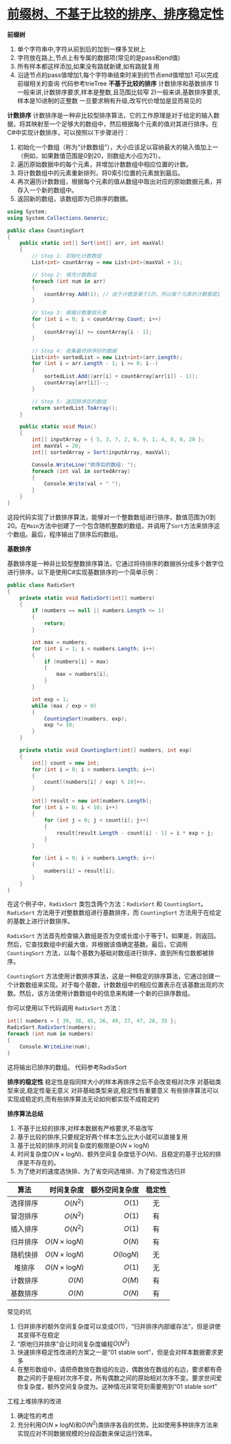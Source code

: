 # [前缀树、不基于比较的排序、排序稳定性](https://www.bilibili.com/video/BV1KdvaeEENh)

**前缀树**

1. 单个字符串中,字符从前到后的加到一棵多叉树上
2. 字符放在路上,节点上有专属的数据项(常见的是pass和end值)
3. 所有样本都这样添加,如果没有路就新建,如有路就复用
4. 沿途节点的pass值增加1,每个字符串结束时来到的节点end值增加1
可以完成前缀相关的查询
代码参考trieTree
**不基于比较的排序**
计数排序和基数排序
1)一般来讲,计数排序要求,样本是整数,且范围比较窄
2)一般来讲,基数排序要求,样本是10进制的正整数
一旦要求稍有升级,改写代价增加是显而易见的



**计数排序**
计数排序是一种非比较型排序算法，它的工作原理是对于给定的输入数据，将其映射至一个足够大的数组中，然后根据每个元素的值对其进行排序。在C#中实现计数排序，可以按照以下步骤进行：

1. 初始化一个数组（称为“计数数组”），大小应该足以容纳最大的输入值加上一（例如，如果数值范围是0到20，则数组大小应为21）。
2. 遍历原始数据中的每个元素，并增加计数数组中相应位置的计数。
3. 将计数数组中的元素重新排列，将0索引位置的元素放到最后。
4. 再次遍历计数数组，根据每个元素的值从数组中取出对应的原始数据元素，并存入一个新的数组中。
5. 返回新的数组，该数组即为已排序的数据。

```csharp
using System;
using System.Collections.Generic;

public class CountingSort
{
    public static int[] Sort(int[] arr, int maxVal)
    {
        // Step 1: 初始化计数数组
        List<int> countArray = new List<int>(maxVal + 1);

        // Step 2: 填充计数数组
        foreach (int num in arr)
        {
            countArray.Add(1); // 由于计数是基于1的，所以每个元素的计数都是1
        }

        // Step 3: 根据计数重排元素
        for (int i = 0; i < countArray.Count; i++)
        {
            countArray[i] += countArray[i - 1];
        }

        // Step 4: 收集最终排序好的数据
        List<int> sortedList = new List<int>(arr.Length);
        for (int i = arr.Length - 1; i >= 0; i--)
        {
            sortedList.Add((arr[i] + countArray[arr[i]] - 1));
            countArray[arr[i]]--;
        }

        // Step 5: 返回排序后的数组
        return sortedList.ToArray();
    }

    public static void Main()
    {
        int[] inputArray = { 5, 3, 7, 2, 6, 9, 1, 4, 8, 0, 20 };
        int maxVal = 20;
        int[] sortedArray = Sort(inputArray, maxVal);

        Console.WriteLine("排序后的数组: ");
        foreach (int val in sortedArray)
        {
            Console.Write(val + " ");
        }
    }
}
```

这段代码实现了计数排序算法，能够对一个整数数组进行排序，数值范围为0到20。在`Main`方法中创建了一个包含随机整数的数组，并调用了`Sort`方法来排序这个数组。最后，程序输出了排序后的数组。

**基数排序**

基数排序是一种非比较型整数排序算法，它通过将待排序的数据拆分成多个数字位进行排序。以下是使用C#实现基数排序的一个简单示例：

```csharp
public class RadixSort
{
    private static void RadixSort(int[] numbers)
    {
        if (numbers == null || numbers.Length <= 1)
        {
            return;
        }

        int max = numbers;
        for (int i = 1; i < numbers.Length; i++)
        {
            if (numbers[i] > max)
            {
                max = numbers[i];
            }
        }

        int exp = 1;
        while (max / exp > 0)
        {
            CountingSort(numbers, exp);
            exp *= 10;
        }
    }

    private static void CountingSort(int[] numbers, int exp)
    {
        int[] count = new int;
        for (int i = 0; i < numbers.Length; i++)
        {
            count[(numbers[i] / exp) % 10]++;
        }

        int[] result = new int[numbers.Length];
        for (int i = 0; i < 10; i++)
        {
            for (int j = 0; j < count[i]; j++)
            {
                result[result.Length - count[i] - 1] = i * exp + j;
            }
        }

        for (int i = 0; i < numbers.Length; i++)
        {
            numbers[i] = result[i];
        }
    }
}
```

在这个例子中，`RadixSort` 类包含两个方法：`RadixSort` 和 `CountingSort`。`RadixSort` 方法用于对整数数组进行基数排序，而 `CountingSort` 方法用于在给定的基数上进行计数排序。

`RadixSort` 方法首先检查输入数组是否为空或长度小于等于1，如果是，则返回。然后，它查找数组中的最大值，并根据该值确定基数。最后，它调用 `CountingSort` 方法，以每个基数为基础对数组进行排序，直到所有位数都被排序。

`CountingSort` 方法使用计数排序算法，这是一种稳定的排序算法，它通过创建一个计数数组来实现。对于每个基数，计数数组中的相应位置表示在该基数出现的次数。然后，该方法使用计数数组中的信息来构建一个新的已排序数组。

你可以使用以下代码调用 `RadixSort` 方法：

```csharp
int[] numbers = { 39, 38, 45, 26, 49, 27, 47, 28, 35 };
RadixSort.RadixSort(numbers);
foreach (int num in numbers)
{
    Console.WriteLine(num);
}
```

这将输出已排序的数组。 代码参考RadixSort

**排序的稳定性**
稳定性是指同样大小的样本再排序之后不会改变相对次序
对基础类型来说,稳定性毫无意义
对非基础类型来说,稳定性有重要意义
有些排序算法可以实现成稳定的,而有些排序算法无论如何都实现不成稳定的


**排序算法总结**

1. 不基于比较的排序,对样本数据有严格要求,不易改写
2. 基于比较的排序,只要规定好两个样本怎么比大小就可以直接复用
3. 基于比较的排序,时间复杂度的极限是$O(N\times\log_{} N)$
4. 时间复杂度$O(N\times \log_{} N)$、额外空间复杂度低于$O(N)$、且稳定的基于比较的排序是不存在的。
5. 为了绝对的速度选快排、为了省空间选堆排、为了稳定性选归并

| 算法 | 时间复杂度 | 额外空间复杂度 | 稳定性 |
| :----: | -----: | -----: | :----: |
|选择排序| $O(N^2)$ | $O(1)$ | 无 |
| 冒泡排序 | $O(N^2)$ | $O(1)$ | 有 |
| 插入排序 | $O(N^2)$ | $O(1)$ | 有 |
| 归并排序 | $O(N\times\log_{} N)$ | $O(N)$ | 有 |
| 随机快排 | $O(N\times\log_{} N)$ | $O(\log_{} N)$ | 无 |
| 堆排序 | $O(N\times\log_{} N)$ | $O(1)$ | 无 |
| 计数排序 | $O(N)$ | $O(M)$ | 有 |
| 基数排序 | $O(N)$ | $O(N)$ | 有 |

常见的坑

1. 归并排序的额外空间复杂度可以变成$O(1)$，“归并排序内部缓存法”，但是讲使其变得不在稳定
2. “原地归并排序”会让时间复杂度编程$O(N^2)$
3. 快速排序稳定性改进的方案之一是“01 stable sort”，但是会对样本数据要求更多
4. 在整形数组中，请把奇数放在数组的左边，偶数放在数组的右边，要求都有奇数之间的于是相对次序不变，所有偶数之间的原始相对次序不变。要求世间爱你复杂度，额外空间复杂度为。这种情况非常苛刻需要用到“01 stable sort”

工程上堆排序的改进
1. 确定性的考虑
2. 充分利用$O(N\times\log_{}N)$和$O(N^2)$类排序各自的优势。比如使用多种排序方法来实现应对不同数据规模的分段函数来保证运行效率。